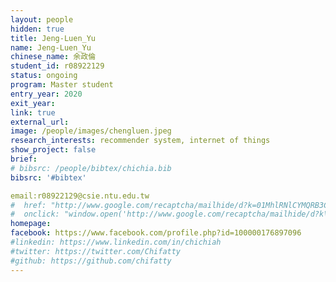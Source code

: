 ```yaml
---
layout: people
hidden: true
title: Jeng-Luen_Yu
name: Jeng-Luen_Yu
chinese_name: 余政倫
student_id: r08922129
status: ongoing
program: Master student
entry_year: 2020
exit_year:
link: true
external_url:
image: /people/images/chengluen.jpeg
research_interests: recommender system, internet of things
show_project: false
brief: 
# bibsrc: /people/bibtex/chichia.bib
bibsrc: '#bibtex'

email:r08922129@csie.ntu.edu.tw
#  href: "http://www.google.com/recaptcha/mailhide/d?k=01MhlRNlCYMQRB3CtGk9pPWQ==&amp;c=Seat9oiuZshm6ibK_MUDZilOr7fBybQahRY7P83oUwM="
#  onclick: "window.open('http://www.google.com/recaptcha/mailhide/d?k\\07501MhlRNlCYMQRB3CtGk9pPWQ\\75\\75\\46c\\75Seat9oiuZshm6ibK_MUDZilOr7fBybQahRY7P83oUwM\\075', '', 'toolbar=0,scrollbars=0,location=0,statusbar=0,menubar=0,resizable=0,width=500,height=300'); return false;"
homepage: 
facebook: https://www.facebook.com/profile.php?id=100000176897096
#linkedin: https://www.linkedin.com/in/chichiah
#twitter: https://twitter.com/Chifatty
#github: https://github.com/chifatty
---
```

